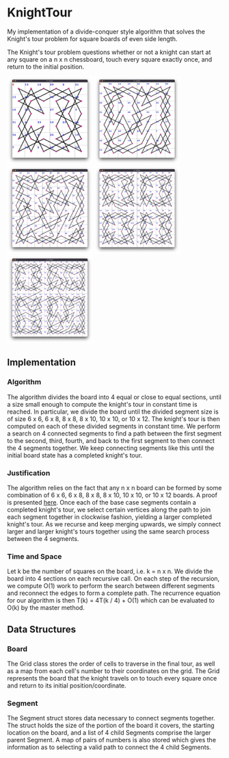 # KnightTour

My implementation of a divide-conquer style algorithm that solves the Knight's
tour problem for square boards of even side length.

The Knight's tour problem questions whether or not a knight can start at any
square on a n x n chessboard, touch every square exactly once, and return to
the initial position.

<p float="left">
    <img src="imgs/6x6.png" alt="6x6 Knight's tour" width="200"/>
    <img src="imgs/8x8.png" alt="8x8 Knight's tour" width="200"/>
    <img src="imgs/10x10.png" alt="10x10 Knight's tour" width="200"/>
    <img src="imgs/12x12.png" alt="12x12 Knight's tour" width="200"/>
    <img src="imgs/14x14.png" alt="14x14 Knight's tour" width="200"/>
</p>

## Implementation

### Algorithm
The algorithm divides the board into 4 equal or close to equal sections, until
a size small enough to compute the knight's tour in constant time is reached.
In particular, we divide the board until the divided segment size is of size
6 x 6, 6 x 8, 8 x 8, 8 x 10, 10 x 10, or 10 x 12. The knight's tour is then
computed on each of these divided segments in constant time. We perform a
search on 4 connected segments to find a path between the first segment to the
second, third, fourth, and back to the first segment to then connect the 4
segments together. We keep connecting segments like this until the initial
board state has a completed knight's tour.

### Justification
The algorithm relies on the fact that any n x n board can be formed by
some combination of 6 x 6, 6 x 8, 8 x 8, 8 x 10, 10 x 10, or 10 x 12 boards.
A proof is presented [here](KnightTour.pdf). Once each of the base case
segments contain a completed knight's tour, we select certain vertices along
the path to join each segment together in clockwise fashion, yielding a larger
completed knight's tour. As we recurse and keep merging upwards, we simply
connect larger and larger knight's tours together using the same search process
between the 4 segments.

### Time and Space
Let k be the number of squares on the board, i.e. k = n x n. We divide
the board into 4 sections on each recursive call. On each step of the
recursion, we compute O(1) work to perform the search between different
segments and reconnect the edges to form a complete path. The recurrence
equation for our algorithm is then
T(k) = 4T(k / 4) + O(1)
which can be evaluated to O(k) by the master method.

## Data Structures

### Board
The Grid class stores the order of cells to traverse in the final tour, as well
as a map from each cell's number to their coordinates on the grid. The Grid
represents the board that the knight travels on to touch every square once and
return to its initial position/coordinate.

### Segment
The Segment struct stores data necessary to connect segments together. The
struct holds the size of the portion of the board it covers, the starting
location on the board, and a list of 4 child Segments comprise the larger
parent Segment. A map of pairs of numbers is also stored which gives the
information as to selecting a valid path to connect the 4 child Segments.
